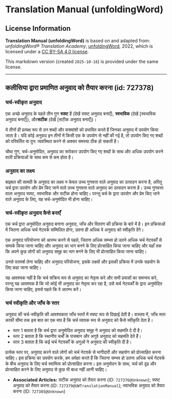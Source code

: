 # Translation Manual (unfoldingWord)

## License Information

**Translation Manual (unfoldingWord)** is based on and adapted from: _unfoldingWord® Translation Academy_, [unfoldingWord](https://unfoldingword.org/utw), 2022, which is licensed under a [CC BY-SA 4.0 license](https://creativecommons.org/licenses/by-sa/4.0/legalcode.en).

This markdown version (created `2025-10-16`) is provided under the same license.



--------------------------------

## कलीसिया द्वारा प्रमाणित अनुवाद को तैयार करना (id: 727378)

### चर्च\-स्वीकृत अनुवाद

एक अच्छे अनुवाद के पहले तीन गुण **स्पष्ट** हैं (देखें स्पष्ट अनुवाद बनाएँ), **स्वभाविक** (देखें \[स्वभाविक अनुवाद बनाएँ]), और**सटीक** (देखें \[सटीक अनुवाद बनाएँ])।

ये तीनों ही प्रत्यक्ष रूप से उन शब्दों और वाक्यांशों को प्रभावित करते हैं जिनका अनुवाद में उपयोग किया जाता है। यदि कोई अनुवाद इन तीनों में किसी एक के उपयोग से नहीं की गई है, तो उपयोग किए गए शब्दों को परिवर्तित या पुन: व्यवस्थित करने से अक्सर समस्या ठीक हो सकती है।

चौथा गुण, चर्च\-अनुमोदित, अनुवाद का सरोकार उपयोग किए गए शब्दों के साथ और अधिक उपयोग करने वाली प्रक्रियाओं के साथ कम से कम होता है।

### अनुवाद का लक्ष्य

बाइबल की सामग्री के अनुवाद का लक्ष्य न केवल उच्च गुणवत्ता वाले अनुवाद का उत्पादन करना है, अपितु चर्च द्वारा उपयोग और प्रेम किए जाने वाले उच्च गुणवत्ता वाले अनुवाद का उत्पादन करना है। उच्च गुणवत्ता वाला अनुवाद स्पष्ट, स्वभाविक और सटीक होना चाहिए। परन्तु चर्च के द्वारा उपयोग और प्रेम किए जाने वाले अनुवाद के लिए, यह चर्च\-अनुमोदित भी होना चाहिए।

### चर्च\-स्वीकृत अनुवाद कैसे बनाएँ

एक चर्च द्वारा अनुमोदित अनुवाद बनाना अनुवाद, जाँच और वितरण की प्रक्रिया के बारे में है। इन प्रक्रियाओं में जितना अधिक चर्च नेटवर्क सम्मिलित होगा, उतना ही अधिक वे अनुवाद को स्वीकृति देंगे।

एक अनुवाद परियोजना को आरम्भ करने से पहले, जितना अधिक सम्भव हो उतने अधिक चर्च नेटवर्कों से सम्पर्क किया जाना चाहिए और अनुवाद का भाग बनने के लिए प्रोत्साहित किया जाना चाहिए और यहाँ तक ​​कि अपने कुछ लोगों को अनुवाद समूह का भाग बनने के लिए भी प्रोत्साहित किया जाना चाहिए।

उनसे परामर्श लेना चाहिए और अनुवाद परियोजना, इसके लक्ष्यों और इसकी प्रक्रिया में उनके सहयोग के लिए कहा जाना चाहिए।

यह आवश्यक नहीं है कि चर्च सक्रिय रूप से अनुवाद का नेतृत्व करे और सभी प्रयासों का समन्वय करे, परन्तु यह आवश्यक है कि जो कोई भी अनुवाद का नेतृत्व कर रहा है, उसे चर्च नेटवर्कों के द्वारा अनुमोदित किया जाना चाहिए, इससे पहले कि वे आरम्भ करें।

### चर्च स्वीकृति और जाँच के स्तर

अनुवाद की चर्च\-स्वीकृति की आवश्यकता जाँच स्तरों में स्पष्ट रूप से दिखाई देती है। वास्तव में, जाँच स्तर काफी सीमा तक इस बात का एक माप है कि चर्च व्यापक रूप से अनुवाद को कैसे स्वीकृति देता है।

* स्तर 1 बताता है कि चर्च द्वारा अनुमोदित अनुवाद समूह ने अनुवाद को सहमति दे दी है।
* स्तर 2 बताता है कि स्थानीय चर्चों के पासबान और अगुवे अनुवाद को सहमति देते हैं।
* स्तर 3 बताता है कि कई चर्च नेटवर्कों के अगुओं ने अनुवाद की स्वीकृति दी है।

प्रत्येक स्तर पर, अनुवाद करने वाले लोगों को चर्च नेटवर्क से भागीदारी और सहयोग को प्रोत्साहित करना चाहिए। इस प्रक्रिया का उपयोग करके, हम अपेक्षा करते हैं कि जितना सम्भव हो उतना अधिक चर्च नेटवर्क के बीच अनुवाद के लिए चर्च स्वामित्व को प्रोत्साहित करना। इस अनुमोदन के साथ, चर्च को दृढ़ और प्रोत्साहित करने के लिए अनुवाद से कुछ भी बाधा नहीं आनी चाहिए।

* **Associated Articles:** सटीक अनुवाद को तैयार करना (ID: `727376@Unknown`); स्पष्ट अनुवाद को तैयार करना (ID: `727379@UWTranslationManual`); स्वाभविक अनुवाद को तैयार करना (ID: `727385@Unknown`)

